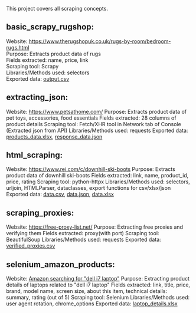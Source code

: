 This project covers all scraping concepts.



## basic_scrapy_rugshop:

Website: https://www.therugshopuk.co.uk/rugs-by-room/bedroom-rugs.html <br>
Purpose: Extracts product data of rugs <br>
Fields extracted: name, price, link <br>
Scraping tool: Scrapy <br>
Libraries/Methods used: selectors <br>
Exported data: [output.csv](https://github.com/rohanrvpatil/scraping_concepts/blob/main/basic_scrapy_rugshop/output.csv) <br>



## extracting_json:

Website: https://www.petsathome.com/
Purpose: Extracts product data of pet toys, accessories, food essentials
Fields extracted: 28 columns of product details
Scraping tool: Fetch/XHR tool in Network tab of Console (Extracted json from API)
Libraries/Methods used: requests
Exported data: [products_data.xlsx](https://github.com/rohanrvpatil/scraping_concepts/blob/main/extracting_json/files/products_data.xlsx), [response_data.json](https://github.com/rohanrvpatil/scraping_concepts/blob/main/extracting_json/files/response_data.json)



## html_scraping:

Website: https://www.rei.com/c/downhill-ski-boots
Purpose: Extracts product data of downhill ski-boots
Fields extracted: link, name, product_id, price, rating
Scraping tool: python-httpx
Libraries/Methods used: selectors, urljoin, HTMLParser, dataclasses, export functions for csv/xlsx/json
Exported data: [data.csv](https://github.com/rohanrvpatil/scraping_concepts/blob/main/html_scraping/data_exports/data.csv), [data.json](https://github.com/rohanrvpatil/scraping_concepts/blob/main/html_scraping/data_exports/data.json), [data.xlsx](https://github.com/rohanrvpatil/scraping_concepts/blob/main/html_scraping/data_exports/data.xlsx)



## scraping_proxies:

Website: https://free-proxy-list.net/
Purpose: Extracting free proxies and verifying them
Fields extracted: proxy(with port)
Scraping tool: BeautifulSoup
Libraries/Methods used: requests
Exported data: [verified_proxies.csv](https://github.com/rohanrvpatil/scraping_concepts/blob/main/scraping_proxies/verified_proxies.csv)



## selenium_amazon_products:

Website: [Amazon searching for "dell i7 laptop"](https://www.amazon.com/s?k=dell+i7+laptop&crid=3OIV4GP9RPUT3&sprefix=dell+i7%2Caps%2C687&ref=nb_sb_ss_ts-doa-p_1_7)
Purpose: Extracting product details of laptops related to "dell i7 laptop"
Fields extracted: link, title, price, brand, model name, screen size, about this item, technical details: summary, rating (out of 5)
Scraping tool: Selenium
Libraries/Methods used: user agent rotation, chrome_options
Exported data: [laptop_details.xlsx](https://github.com/rohanrvpatil/scraping_concepts/blob/main/selenium_amazon_products/search_laptop_details/data/laptop_details.xlsx)